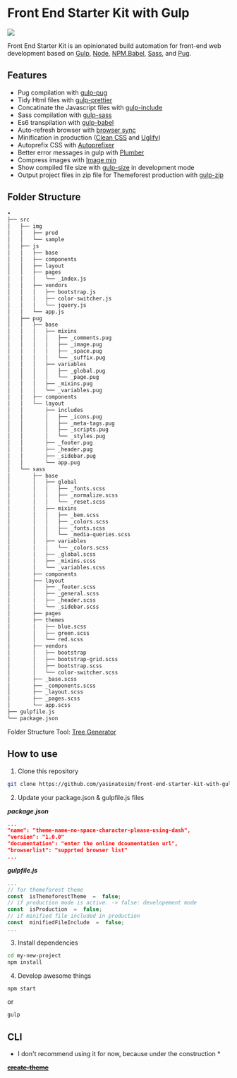 # Front End Starter Kit with Gulp

![](https://www.yasinates.com/frontend-starter-kit-with-gulp.jpg)

Front End Starter Kit is an opinionated build automation for front-end web development based on [Gulp](http://gulpjs.com/), [Node](https://nodejs.org/), [NPM](https://www.npmjs.com/),[Babel](https://babeljs.io/), [Sass](http://sass-lang.com/), and [Pug](https://pugjs.org/).

## Features

- Pug compilation with [gulp-pug](https://www.npmjs.com/package/gulp-pug)
- Tidy Html files with [gulp-prettier](https://www.npmjs.com/package/gulp-prettier)
- Concatinate the Javascript files with [gulp-include](https://www.npmjs.com/package/gulp-include)
- Sass compilation with [gulp-sass](https://www.npmjs.com/package/gulp-sass)
- Es6 transpilation with [gulp-babel](https://www.npmjs.com/package/gulp-babel)
- Auto-refresh browser with [browser sync](https://www.npmjs.com/package/browser-sync)
- Minification in production ([Clean CSS](https://www.npmjs.com/package/gulp-clean-css) and [Uglify](https://www.npmjs.com/package/gulp-uglify))
- Autoprefix CSS with [Autoprefixer](https://www.npmjs.com/package/gulp-autoprefixer)
- Better error messages in gulp with [Plumber](https://www.npmjs.com/package/gulp-plumber)
- Compress images with [Image min](https://www.npmjs.com/package/gulp-imagemin)
- Show compiled file size with [gulp-size](https://www.npmjs.com/package/gulp-size) in development mode
- Output project files in zip file for Themeforest production with [gulp-zip](https://www.npmjs.com/package/gulp-zip)

## Folder Structure

```bash
•
├── src
│   ├── img
│   │   ├── prod
│   │   └── sample
│   ├── js
│   │   ├── base
│   │   ├── components
│   │   ├── layout
│   │   ├── pages
│   │   │   └── _index.js
│   │   ├── vendors
│   │   │   ├── bootstrap.js
│   │   │   ├── color-switcher.js
│   │   │   └── jquery.js
│   │   └── app.js
│   ├── pug
│   │   ├── base
│   │   │   ├── mixins
│   │   │   │   ├── _comments.pug
│   │   │   │   ├── _image.pug
│   │   │   │   ├── _space.pug
│   │   │   │   └── _suffix.pug
│   │   │   ├── variables
│   │   │   │   ├── _global.pug
│   │   │   │   └── _page.pug
│   │   │   ├── _mixins.pug
│   │   │   └── _variables.pug
│   │   ├── components
│   │   └── layout
│   │       ├── includes
│   │       │   ├── _icons.pug
│   │       │   ├── _meta-tags.pug
│   │       │   ├── _scripts.pug
│   │       │   └── _styles.pug
│   │       ├── _footer.pug
│   │       ├── _header.pug
│   │       ├── _sidebar.pug
│   │       └── app.pug
│   └── sass
│       ├── base
│       │   ├── global
│       │   │   ├── _fonts.scss
│       │   │   ├── _normalize.scss
│       │   │   └── _reset.scss
│       │   ├── mixins
│       │   │   ├── _bem.scss
│       │   │   ├── _colors.scss
│       │   │   ├── _fonts.scss
│       │   │   └── _media-queries.scss
│       │   ├── variables
│       │   │   └── _colors.scss
│       │   ├── _global.scss
│       │   ├── _mixins.scss
│       │   └── _variables.scss
│       ├── components
│       ├── layout
│       │   ├── _footer.scss
│       │   ├── _general.scss
│       │   ├── _header.scss
│       │   └── _sidebar.scss
│       ├── pages
│       ├── themes
│       │   ├── blue.scss
│       │   ├── green.scss
│       │   └── red.scss
│       ├── vendors
│       │   ├── bootstrap
│       │   ├── bootstrap-grid.scss
│       │   ├── bootstrap.scss
│       │   └── color-switcher.scss
│       ├── _base.scss
│       ├── _components.scss
│       ├── _layout.scss
│       ├── _pages.scss
│       └── app.scss
├── gulpfile.js
└── package.json
```

Folder Structure Tool: [Tree Generator](https://github.com/x3ro/tree-generator)

## How to use

1. Clone this repository

```bash
git clone https://github.com/yasinatesim/front-end-starter-kit-with-gulp.git
```

2. Update your package.json & gulpfile.js files

**_package.json_**

```json
...
"name": "theme-name-no-space-character-please-using-dash",
"version": "1.0.0"
"documentation": "enter the online dcoumentation url",
"browserlist": "supprted browser list"
...
```

**_gulpfile.js_**

```javascript
...
// for themeforest theme
const  isThemeforestTheme  =  false;
// if production mode is active. -> false: developement mode
const  isProduction  =  false;
// if minified file included in production
const  minifiedFileInclude  =  false;
...
```

3.  Install dependencies

```bash
cd my-new-project
npm install
```

4. Develop awesome things

```bash
npm start
```

or

```bash
gulp
```

## CLI

* I don't recommend using it for now, because under the construction *

~~**[create-theme](https://www.npmjs.com/package/create-theme)**~~
